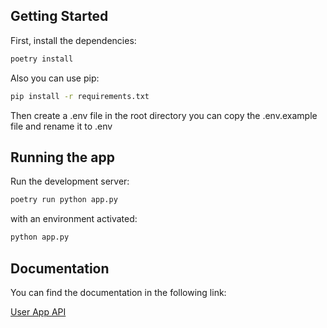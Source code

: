 ## Getting Started

First, install the dependencies:

```bash
poetry install
```

Also you can use pip:

```bash
pip install -r requirements.txt
```

Then create a .env file in the root directory you can copy the .env.example file and rename it to .env

## Running the app

Run the development server:

```bash
poetry run python app.py
```

with an environment activated:

```bash
python app.py
```

## Documentation

You can find the documentation in the following link:

[User App API](http://localhost:8000/api/v1/docs)

